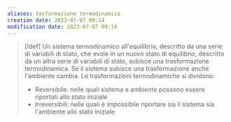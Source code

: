 ```yaml
---
aliases: tasformazione termodinamica
creation date: 2023-07-07 09:14
modification date: 2023-07-07 09:14
---
```


>[!def]
>Un sistema termodinamico all'equilibrio, descritto da una serie di variabili di stato, che evole in un nuovo stato di equilibrio, descritto da un altra serie di variabili di stato, subisce una trasformazione termodinamica. Se il sistema subisce una trasformazione anche l'ambiente cambia.
>Le trasformazioni termodinamiche si dividono:
>- Reversibile: nelle quali sistema e ambiente possono essere riportati allo stato iniziale
>- Irreversibili: nelle quali è impossibile riportare sia il sistema sia l'ambiente allo stato iniziale

